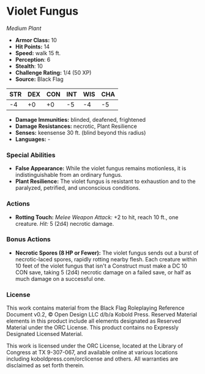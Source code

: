 # Violet Fungus

*Medium* *Plant*

- **Armor Class:** 10
- **Hit Points:** 14 
- **Speed:** walk 15 ft.
- **Perception**: 6
- **Stealth**: 10
- **Challenge Rating:** 1/4 (50 XP)
- **Source:** Black Flag

| STR | DEX | CON | INT | WIS | CHA |
| --- | --- | --- | --- | --- | --- |
| -4 | +0 | +0 | -5 | -4 | -5 |

- **Damage Immunities:** blinded, deafened, frightened
- **Damage Resistances:** necrotic, Plant Resilience
- **Senses:** keensense 30 ft. (blind beyond this radius)
- **Languages:** -

### Special Abilities

- **False Appearance:** While the violet fungus remains motionless, it is indistinguishable from an ordinary fungus.
- **Plant Resilience:** The violet fungus is resistant to exhaustion and to the paralyzed, petrified, and unconscious conditions.

### Actions

- **Rotting Touch:** _Melee Weapon Attack:_ +2 to hit, reach 10 ft., one creature. _Hit:_ 5 (2d4) necrotic damage.

### Bonus Actions

- **Necrotic Spores (8 HP or Fewer):** The violet fungus sends out a burst of necrotic-laced spores, rapidly rotting nearby flesh. Each creature within 10 feet of the violet fungus that isn't a Construct must make a DC 10 CON save, taking 5 (2d4) necrotic damage on a failed save, or half as much damage on a successful one.


### License

This work contains material from the Black Flag Roleplaying Reference Document v0.2, © Open Design LLC d/b/a Kobold Press. Reserved Material elements in this product include all elements designated as Reserved Material under the ORC License. This product contains no Expressly Designated Licensed Material.

This work is licensed under the ORC License, located at the Library of Congress at TX 9-307-067, and available online at various locations including koboldpress.com/orclicense and others. All warranties are disclaimed as set forth therein.
